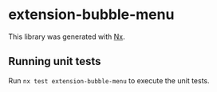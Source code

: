 # extension-bubble-menu

This library was generated with [Nx](https://nx.dev).

## Running unit tests

Run `nx test extension-bubble-menu` to execute the unit tests.
